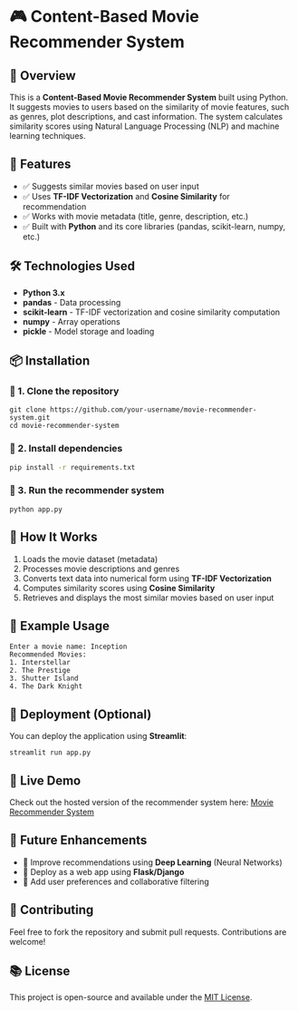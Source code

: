 # 🎮 Content-Based Movie Recommender System  

## 📌 Overview  
This is a **Content-Based Movie Recommender System** built using Python. It suggests movies to users based on the similarity of movie features, such as genres, plot descriptions, and cast information. The system calculates similarity scores using Natural Language Processing (NLP) and machine learning techniques.  

## 🚀 Features  
- ✅ Suggests similar movies based on user input  
- ✅ Uses **TF-IDF Vectorization** and **Cosine Similarity** for recommendation  
- ✅ Works with movie metadata (title, genre, description, etc.)  
- ✅ Built with **Python** and its core libraries (pandas, scikit-learn, numpy, etc.)  

## 🛠️ Technologies Used  
- **Python 3.x**  
- **pandas** - Data processing  
- **scikit-learn** - TF-IDF vectorization and cosine similarity computation  
- **numpy** - Array operations  
- **pickle** - Model storage and loading  


## 📦 Installation  
### 🔹 1. Clone the repository  
```
git clone https://github.com/your-username/movie-recommender-system.git  
cd movie-recommender-system  
```  

### 🔹 2. Install dependencies  
```sh
pip install -r requirements.txt  
```  

### 🔹 3. Run the recommender system  
```
python app.py  
```  

## 📝 How It Works  
1. Loads the movie dataset (metadata)  
2. Processes movie descriptions and genres  
3. Converts text data into numerical form using **TF-IDF Vectorization**  
4. Computes similarity scores using **Cosine Similarity**  
5. Retrieves and displays the most similar movies based on user input  

## 🎯 Example Usage  
```
Enter a movie name: Inception  
Recommended Movies:  
1. Interstellar  
2. The Prestige  
3. Shutter Island  
4. The Dark Knight  
```  

## 🚀 Deployment (Optional)  
You can deploy the application using **Streamlit**:  
```
streamlit run app.py  
```  
## 📍 Live Demo

Check out the hosted version of the recommender system here: [Movie Recommender System](https://film-recommender-system.streamlit.app/)

## 📌 Future Enhancements  
- 🔹 Improve recommendations using **Deep Learning** (Neural Networks)  
- 🔹 Deploy as a web app using **Flask/Django**  
- 🔹 Add user preferences and collaborative filtering  

## 💚 Contributing  
Feel free to fork the repository and submit pull requests. Contributions are welcome!  

## 📚 License  
This project is open-source and available under the [MIT License](LICENSE).  


